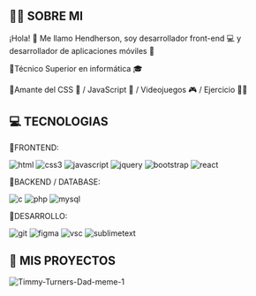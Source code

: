 ## 👨‍💻 SOBRE MI 
¡Hola! 👋 Me llamo Hendherson, soy desarrollador front-end 💻 y desarrollador de aplicaciones móviles 📱

🔹Técnico Superior en informática 🎓 

🔹Amante del CSS 💙 / JavaScript 💛 / Videojuegos 🎮 / Ejercicio 🏋️‍♂️ 

## 💻 TECNOLOGIAS 
🔹FRONTEND:

![html](https://github.com/Tinox16/Tinox16/assets/140275664/98043f04-4857-427b-90d7-b741e58d852e)
![css3](https://github.com/Tinox16/Tinox16/assets/140275664/26384fd4-4cd9-4a6c-983b-6799ff85c5e0)
![javascript](https://github.com/Tinox16/Tinox16/assets/140275664/14a2fd1c-9170-4a1d-bb85-25cd9cf30818)
![jquery](https://github.com/Tinox16/Tinox16/assets/140275664/b7d12abb-2445-4a0b-9b73-3fa482cc6166)
![bootstrap](https://github.com/Tinox16/Tinox16/assets/140275664/3a45dd77-d51c-4e93-9e0a-6d9ea30ea510)
![react](https://github.com/Tinox16/Tinox16/assets/140275664/5f20e99d-3c86-437d-a710-392701376a5b)

🔹BACKEND / DATABASE:

![c](https://github.com/Tinox16/Tinox16/assets/140275664/3c910461-52ab-4b0a-8806-517d25bed063)
![php](https://github.com/Tinox16/Tinox16/assets/140275664/4ef2cbf5-47df-43df-9fcd-43eafa01734c)
![mysql](https://github.com/Tinox16/Tinox16/assets/140275664/372ab3e5-8cf9-4abf-8b5d-aaa7676f2454)

🔹DESARROLLO:

![git](https://github.com/Tinox16/Tinox16/assets/140275664/c7e7a911-6a1b-41b5-9cad-4da5beb3c938)
![figma](https://github.com/Tinox16/Tinox16/assets/140275664/d1404a8b-1988-4f79-bb80-b06148bd0cd4)
![vsc](https://github.com/Tinox16/Tinox16/assets/140275664/0b7f31f7-b67e-4563-a57c-abe61a4b0bcd)
![sublimetext](https://github.com/Tinox16/Tinox16/assets/140275664/e6aed6ec-b120-4673-bb15-0bfee4ce0902)

## 💼 MIS PROYECTOS 
![Timmy-Turners-Dad-meme-1](https://github.com/Tinox16/Tinox16/assets/140275664/20f234f6-f183-41e1-8fd8-5c109b0d7c94)


 

